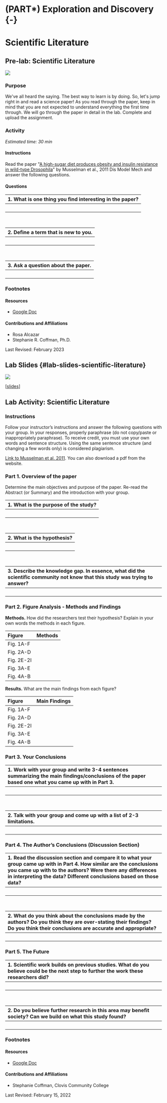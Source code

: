 # (PART\*) Exploration and Discovery {-}

# Scientific Literature

## Pre-lab: Scientific Literature

![](scientific-literature_files/figure-docx//1rWH7VTcPV1juH0E9NI-X6evMIKzgn1MQKlf_CRzT73w_g1f83ffdfb86_0_52.png)

### Purpose

We've all heard the saying. The best way to learn is by doing. So, let's jump right in and read a science paper! As you read through the paper, keep in mind that you are not expected to understand everything the first time through. We will go through the paper in detail in the lab. Complete and upload the assignment.

### Activity

*Estimated time: 30 min*

#### Instructions

Read the paper "[A high-sugar diet produces obesity and insulin resistance in wild-type Drosophila](https://journals.biologists.com/dmm/article/4/6/842/3157/A-high-sugar-diet-produces-obesity-and-insulin)" by Musselman et al., 2011 Dis Model Mech and answer the following questions.

#### Questions

| 1. What is one thing you find interesting in the paper? |
|:-|
| <br> |

<br>

| 2. Define a term that is new to you. |
|:-|
| <br> |

<br>

| 3. Ask a question about the paper. |
|:-|
| <br> |

### Footnotes

#### Resources

- [Google Doc](https://docs.google.com/document/d/18RAb-RTWGhJTpHL-WdVHHQtaRbHs18bB)

#### Contributions and Affiliations

- Rosa Alcazar
- Stephanie R. Coffman, Ph.D.

Last Revised: February 2023

## Lab Slides {#lab-slides-scientific-literature}

![](scientific-literature_files/figure-docx//1uuuAbg_rcfCVohaVrrxfUfszwTDqigzg34qEWfTNeR0_g35f391192_00.png)

[[slides](https://docs.google.com/presentation/d/1uuuAbg_rcfCVohaVrrxfUfszwTDqigzg34qEWfTNeR0)]

## Lab Activity: Scientific Literature

### Instructions

Follow your instructor’s instructions  and answer the following questions with your group. In your responses, properly paraphrase (do not copy/paste or inappropriately paraphrase).  To receive credit, you must use your own words and sentence structure.  Using the same sentence structure (and changing a few words only) is considered plagiarism.

[Link to Musselman et al. 2011](https://journals.biologists.com/dmm/article/4/6/842/3157/A-high-sugar-diet-produces-obesity-and-insulin). You can also download a pdf from the website.

### Part 1. Overview of the paper

Determine the main objectives and purpose of the paper.  Re-read the Abstract (or Summary) and the introduction with your group.

| 1. What is the purpose of the study? |
|:-|
| <br> |

<br>

| 2. What is the hypothesis? |
|:-|
| <br> |

<br>

| 3. Describe the knowledge gap. In essence, what did the scientific community not know that this study was trying to answer? |
|:-|
| <br> |

### Part 2. Figure Analysis - Methods and Findings

**Methods.** How did the researchers test their hypothesis? Explain in your own words the methods in each figure.

| Figure | Methods |
|:-|:-|
| Fig. 1A-F | |
| Fig. 2A-D | |
| Fig. 2E-2I | |
| Fig. 3A-E | |
| Fig. 4A-B | |

**Results.** What are the main findings from each figure?

| Figure | Main Findings |
|:-|:-|
| Fig. 1A-F | |
| Fig. 2A-D | |
| Fig. 2E-2I | |
| Fig. 3A-E | |
| Fig. 4A-B | |

### Part 3.  Your Conclusions

| 1. Work with your group and write 3-4 sentences summarizing the main findings/conclusions of the paper based one what you came up with in Part 3. |
|:-|
| <br> |

<br>

| 2. Talk with your group and come up with a list of 2-3 limitations. |
|:-|
| <br> |

### Part 4. The Author’s Conclusions (Discussion Section)

| 1. Read the discussion section and compare it to what your group came up with in Part 4. How similar are the conclusions you came up with to the authors? Were there any differences in interpreting the data? Different conclusions based on those data? |
|:-|
| <br> |

<br>

| 2. What do you think about the conclusions made by the authors? Do you think they are over-stating their findings? Do you think their conclusions are accurate and appropriate? |
|:-|
| <br> |

### Part 5. The Future

| 1. Scientific work builds on previous studies. What do you believe could be the next step to further the work these researchers did? |
|:-|
| <br> |

<br>

| 2. Do you believe further research in this area may benefit society? Can we build on what this study found? |
|:-|
| <br> |

### Footnotes

#### Resources

- [Google Doc](https://docs.google.com/document/d/1QmuNMHKiHRGXohS0P9Pojc3zBvUZDG8L)

#### Contributions and Affiliations

- Stephanie Coffman, Clovis Community College

Last Revised: February 15, 2022
